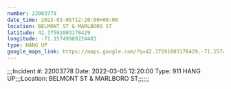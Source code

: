 ```yaml
---
number: 22003778
date_time: 2022-03-05T12:20:00+00:00
location: BELMONT ST & MARLBORO ST
latitude: 42.37591003178429
longitude: -71.15749989224481
type: HANG UP
google_maps_link: https://maps.google.com/?q=42.37591003178429,-71.15749989224481
---
```


;;;Incident #: 22003778   Date: 2022-03-05 12:20:00   Type: 911 HANG UP;;;Location: BELMONT ST & MARLBORO ST;;;;;;
